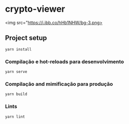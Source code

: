 # crypto-viewer
<img src="https://i.ibb.co/hHb1NHW/bg-3.png>
          
## Project setup
```
yarn install
```

### Compilação e hot-reloads para desenvolvimento
```
yarn serve
```

### Compilação and mimificação para produção
```
yarn build
```

### Lints
```
yarn lint
```
